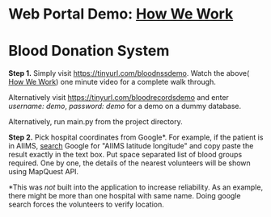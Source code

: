 # Web Portal Demo: [How We Work](https://drive.google.com/open?id=17nIat-GgiB-2KqJq7hb5Du7DmvQGdH3P)

# Blood Donation System

**Step 1.**
Simply visit https://tinyurl.com/bloodnssdemo.  Watch the above( [How We Work](https://drive.google.com/open?id=17nIat-GgiB-2KqJq7hb5Du7DmvQGdH3P)) one minute video for a complete walk through.

Alternatively visit https://tinyurl.com/bloodrecordsdemo and enter _username: demo_, _password: demo_ for a demo on a dummy database.

Alternatively, run main.py from the project directory. 

**Step 2.**
Pick hospital coordinates from Google*. For example, if the patient is in AIIMS, [search](https://www.google.com/search?q=aiims+latitude+longitude) Google for "AIIMS latitude longitude" and copy paste the result exactly in the text box. Put space separated list of blood groups required. One by one, the details of the nearest volunteers will be shown using MapQuest API.

\*This was _not_ built into the application to increase reliability. As an example, there might be more than one hospital with same name. Doing google search forces the volunteers to verify location.
